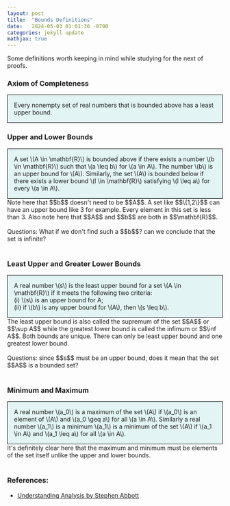 ```yaml
---
layout: post
title:  "Bounds Definitions"
date:   2024-05-03 01:01:36 -0700
categories: jekyll update
mathjax: true
---
```

Some definitions worth keeping in mind while studying for the next of proofs.
<br>
<!------------------------------------------------------------------------------------>
<h3>Axiom of Completeness</h3>
<div style="background-color: #E3F4F4; padding: 15px 15px 15px 15px; border:1px solid black;">
  Every nonempty set of real numbers that is bounded above has a least upper bound.
</div>
<!------------------------------------------------------------------------------------>
<h3>Upper and Lower Bounds</h3>
<div style="background-color: #E3F4F4; padding: 15px 15px 15px 15px; border:1px solid black;">
  A set \(A \in \mathbf{R}\) is bounded above if there exists a number \(b \in \mathbf{R}\) such that \(a \leq b\) for \(a \in A\). The number \(b\) is an upper bound for \(A\). Similarly, the set \(A\) is bounded below if there exists a lower bound \(l \in \mathbf{R}\) satisfying \(l \leq a\) for every \(a \in A\).
</div>
Note here that $$b$$ doesn't need to be $$A$$. A set like $$\{1,2\}$$ can have an upper bound like 3 for example. Every element in this set is less than 3. Also note here that $$A$$ and $$b$$ are both in $$\mathbf{R}$$. 
<br><br>
Questions: What if we don't find such a $$b$$? can we conclude that the set is infinite?
<br>
<br>
<!------------------------------------------------------------------------------------>
<h3>Least Upper and Greater Lower Bounds</h3>
<div style="background-color: #E3F4F4; padding: 15px 15px 15px 15px; border:1px solid black;">
  A real number \(s\) is the least upper bound for a set \(A \in \mathbf{R}\) if it meets the following two criteria:<br>(i) \(s\) is an upper bound for A; <br>(ii) if \(b\) is any upper bound for \(A\), then \(s \leq b\).
</div>
The least upper bound is also called the supremum of the set $$A$$ or $$\sup A$$ while the greatest lower bound is called the infimum or $$\inf A$$. Both bounds are unique. There can only be least upper bound and one greatest lower bound. 
<br><br>
Questions: since $$s$$ must be an upper bound, does it mean that the set $$A$$ is a bounded set?
<br>
<br>
<!------------------------------------------------------------------------------------>
<h3>Minimum and Maximum</h3>
<div style="background-color: #E3F4F4; padding: 15px 15px 15px 15px; border:1px solid black;">
  A real number \(a_0\) is a maximum of the set \(A\) if \(a_0\) is an element of \(A\) and \(a_0 \geq a\) for all \(a \in A\). Similarly a real number \(a_1\) is a minimum \(a_1\) is a minimum of the set \(A\) if \(a_1 \in A\) and \(a_1 \leq a\) for all \(a \in A\).
</div>
It's definitely clear here that the maximum and minimum must be elements of the set itself unlike the upper and lower bounds.
<br>
<br>
<!------------------------------------------------------------------------------------>
<h3>References:</h3>
<ul>
<li><a href="https://www.amazon.com/Understanding-Analysis-Undergraduate-Texts-Mathematics/dp/1493927116">Understanding Analysis by Stephen Abbott</a></li>
</ul>